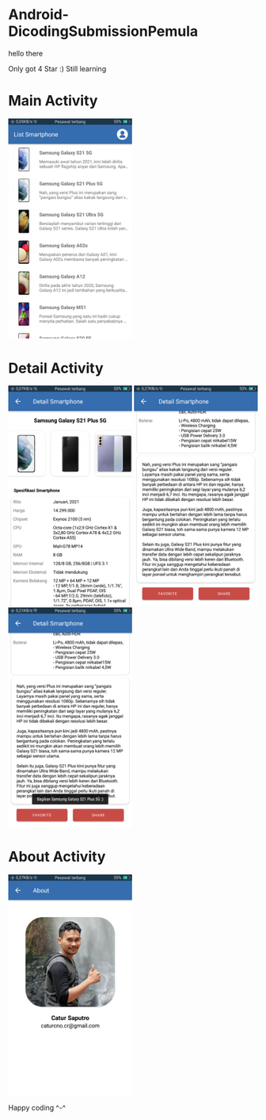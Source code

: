 # Android-DicodingSubmissionPemula
hello there

Only got 4 Star :) 
Still learning

# Main Activity
<img src="https://github.com/lolimilkita/Android-DicodingSubmissionPemula/blob/master/screenshot_app/screenshot_(1).png" width="250px" height="auto">

# Detail Activity
<img src="https://github.com/lolimilkita/Android-DicodingSubmissionPemula/blob/master/screenshot_app/screenshot_(2).png" width="250px" height="auto"> <img src="https://github.com/lolimilkita/Android-DicodingSubmissionPemula/blob/master/screenshot_app/screenshot_(3).png" width="250px" height="auto"> <img src="https://github.com/lolimilkita/Android-DicodingSubmissionPemula/blob/master/screenshot_app/screenshot_(4).png" width="250px" height="auto">

# About Activity
<img src="https://github.com/lolimilkita/Android-DicodingSubmissionPemula/blob/master/screenshot_app/screenshot_(5).png" width="250px" height="auto">

Happy coding ^-^
